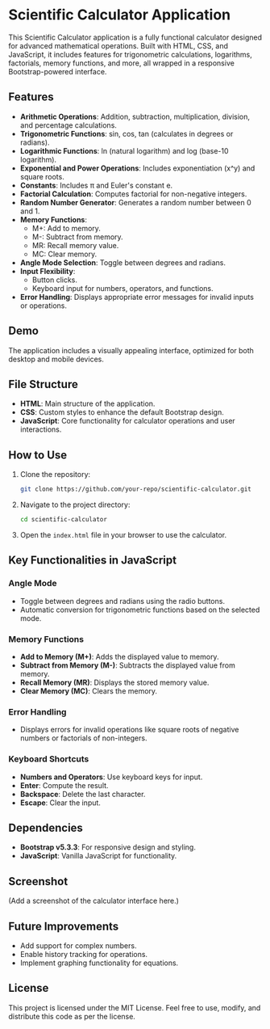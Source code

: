 # Scientific Calculator Application

This Scientific Calculator application is a fully functional calculator designed for advanced mathematical operations. Built with HTML, CSS, and JavaScript, it includes features for trigonometric calculations, logarithms, factorials, memory functions, and more, all wrapped in a responsive Bootstrap-powered interface.

## Features

- **Arithmetic Operations**: Addition, subtraction, multiplication, division, and percentage calculations.
- **Trigonometric Functions**: sin, cos, tan (calculates in degrees or radians).
- **Logarithmic Functions**: ln (natural logarithm) and log (base-10 logarithm).
- **Exponential and Power Operations**: Includes exponentiation (x^y) and square roots.
- **Constants**: Includes π and Euler's constant e.
- **Factorial Calculation**: Computes factorial for non-negative integers.
- **Random Number Generator**: Generates a random number between 0 and 1.
- **Memory Functions**:
  - M+: Add to memory.
  - M-: Subtract from memory.
  - MR: Recall memory value.
  - MC: Clear memory.
- **Angle Mode Selection**: Toggle between degrees and radians.
- **Input Flexibility**:
  - Button clicks.
  - Keyboard input for numbers, operators, and functions.
- **Error Handling**: Displays appropriate error messages for invalid inputs or operations.

## Demo

The application includes a visually appealing interface, optimized for both desktop and mobile devices.

## File Structure

- **HTML**: Main structure of the application.
- **CSS**: Custom styles to enhance the default Bootstrap design.
- **JavaScript**: Core functionality for calculator operations and user interactions.

## How to Use

1. Clone the repository:
    ```bash
    git clone https://github.com/your-repo/scientific-calculator.git
    ```

2. Navigate to the project directory:
    ```bash
    cd scientific-calculator
    ```

3. Open the `index.html` file in your browser to use the calculator.

## Key Functionalities in JavaScript

### Angle Mode

- Toggle between degrees and radians using the radio buttons.
- Automatic conversion for trigonometric functions based on the selected mode.

### Memory Functions

- **Add to Memory (M+)**: Adds the displayed value to memory.
- **Subtract from Memory (M-)**: Subtracts the displayed value from memory.
- **Recall Memory (MR)**: Displays the stored memory value.
- **Clear Memory (MC)**: Clears the memory.

### Error Handling

- Displays errors for invalid operations like square roots of negative numbers or factorials of non-integers.

### Keyboard Shortcuts

- **Numbers and Operators**: Use keyboard keys for input.
- **Enter**: Compute the result.
- **Backspace**: Delete the last character.
- **Escape**: Clear the input.

## Dependencies

- **Bootstrap v5.3.3**: For responsive design and styling.
- **JavaScript**: Vanilla JavaScript for functionality.

## Screenshot

(Add a screenshot of the calculator interface here.)

## Future Improvements

- Add support for complex numbers.
- Enable history tracking for operations.
- Implement graphing functionality for equations.

## License

This project is licensed under the MIT License. Feel free to use, modify, and distribute this code as per the license.
